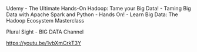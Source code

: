 Udemy - The Ultimate Hands-On Hadoop: Tame your Big Data!
      - Taming Big Data with Apache Spark and Python - Hands On!
      - Learn Big Data: The Hadoop Ecosystem Masterclass

Plural Sight  - BIG DATA Channel


https://youtu.be/1vbXmCrkT3Y